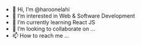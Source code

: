 - 👋 Hi, I’m @haroonelahi
- 👀 I’m interested in Web & Software Development
- 🌱 I’m currently learning React JS
- 💞️ I’m looking to collaborate on ...
- 📫 How to reach me ...

<!---
haroonelahi663/haroonelahi663 is a ✨ special ✨ repository because its `README.md` (this file) appears on your GitHub profile.
You can click the Preview link to take a look at your changes.
--->
